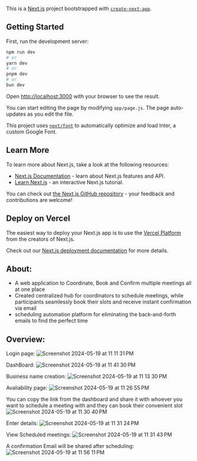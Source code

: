 This is a [Next.js](https://nextjs.org/) project bootstrapped with [`create-next-app`](https://github.com/vercel/next.js/tree/canary/packages/create-next-app).

## Getting Started

First, run the development server:

```bash
npm run dev
# or
yarn dev
# or
pnpm dev
# or
bun dev
```

Open [http://localhost:3000](http://localhost:3000) with your browser to see the result.

You can start editing the page by modifying `app/page.js`. The page auto-updates as you edit the file.

This project uses [`next/font`](https://nextjs.org/docs/basic-features/font-optimization) to automatically optimize and load Inter, a custom Google Font.

## Learn More

To learn more about Next.js, take a look at the following resources:

- [Next.js Documentation](https://nextjs.org/docs) - learn about Next.js features and API.
- [Learn Next.js](https://nextjs.org/learn) - an interactive Next.js tutorial.

You can check out [the Next.js GitHub repository](https://github.com/vercel/next.js/) - your feedback and contributions are welcome!

## Deploy on Vercel

The easiest way to deploy your Next.js app is to use the [Vercel Platform](https://vercel.com/new?utm_medium=default-template&filter=next.js&utm_source=create-next-app&utm_campaign=create-next-app-readme) from the creators of Next.js.

Check out our [Next.js deployment documentation](https://nextjs.org/docs/deployment) for more details.

## About:
- A web application to Coordinate, Book and Confirm multiple meetings all at one place
- Created centralized hub for coordinators to schedule meetings, while participants seamlessly book their slots and receive instant confirmation via email
- scheduling automation platform for eliminating the back-and-forth emails to find the perfect time


## Overview:

Login page:
![Screenshot 2024-05-19 at 11 11 31 PM](https://github.com/joshuamanivinod/meeting_scheduler/assets/110624716/0496f70f-da1e-41b7-9aad-03f222a28e7a)


DashBoard:
![Screenshot 2024-05-19 at 11 41 30 PM](https://github.com/joshuamanivinod/meeting_scheduler/assets/110624716/aa12add3-462f-4571-8224-2616ccb6c53f)


Business name creation:
![Screenshot 2024-05-19 at 11 13 30 PM](https://github.com/joshuamanivinod/meeting_scheduler/assets/110624716/8cda519e-3ca3-4d55-a771-6ebfb935b91e)

Avaliability page:
![Screenshot 2024-05-19 at 11 26 55 PM](https://github.com/joshuamanivinod/meeting_scheduler/assets/110624716/5be3f318-f8ee-4daa-8e30-337c8d73596c)


You can copy the link from the dashboard and share it with whoever you want to schedule a meeting with and they can book their convenient slot 
![Screenshot 2024-05-19 at 11 30 40 PM](https://github.com/joshuamanivinod/meeting_scheduler/assets/110624716/1d12c2c0-86ef-4d04-bb99-68c00623b525)

Enter details:
![Screenshot 2024-05-19 at 11 31 24 PM](https://github.com/joshuamanivinod/meeting_scheduler/assets/110624716/569f02c9-a365-4123-a763-85e2c0adbb3f)


View Scheduled meetings:
![Screenshot 2024-05-19 at 11 31 43 PM](https://github.com/joshuamanivinod/meeting_scheduler/assets/110624716/7a30c28c-553e-47f2-93ad-6e6e20d9cf4c)


A confirmation Email will be shared after scheduling:
![Screenshot 2024-05-19 at 11 56 11 PM](https://github.com/joshuamanivinod/meeting_scheduler/assets/110624716/d5e0a368-ee52-46b3-b968-2e6ba51d4318)


